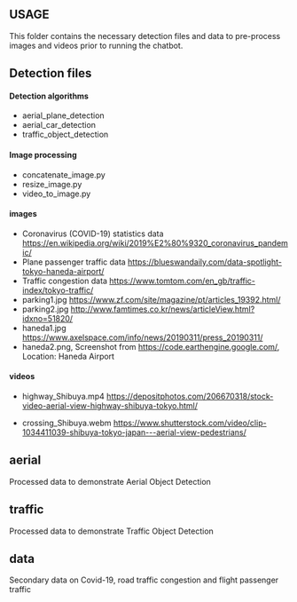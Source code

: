 ## USAGE
This folder contains the necessary detection files and data to pre-process images and videos prior to running the chatbot.

## Detection files

#### Detection algorithms

* aerial_plane_detection
* aerial_car_detection	
* traffic_object_detection

#### Image processing

* concatenate_image.py
* resize_image.py
* video_to_image.py
	
#### images

* Coronavirus (COVID-19) statistics data https://en.wikipedia.org/wiki/2019%E2%80%9320_coronavirus_pandemic/
* Plane passenger traffic data https://blueswandaily.com/data-spotlight-tokyo-haneda-airport/
* Traffic congestion data https://www.tomtom.com/en_gb/traffic-index/tokyo-traffic/
* parking1.jpg https://www.zf.com/site/magazine/pt/articles_19392.html/
* parking2.jpg http://www.famtimes.co.kr/news/articleView.html?idxno=51820/
* haneda1.jpg https://www.axelspace.com/info/news/20190311/press_20190311/
* haneda2.png, Screenshot from https://code.earthengine.google.com/, Location: Haneda Airport

#### videos

* highway_Shibuya.mp4 https://depositphotos.com/206670318/stock-video-aerial-view-highway-shibuya-tokyo.html/

* crossing_Shibuya.webm https://www.shutterstock.com/video/clip-1034411039-shibuya-tokyo-japan---aerial-view-pedestrians/

## aerial

Processed data to demonstrate Aerial Object Detection

## traffic

Processed data to demonstrate Traffic Object Detection

## data

Secondary data on Covid-19, road traffic congestion and flight passenger traffic
